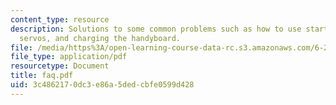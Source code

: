 ```yaml
---
content_type: resource
description: Solutions to some common problems such as how to use start machine, twitching
  servos, and charging the handyboard.
file: /media/https%3A/open-learning-course-data-rc.s3.amazonaws.com/6-270-autonomous-robot-design-competition-january-iap-2005/3c4862170dc3e86a5dedcbfe0599d428_faq.pdf
file_type: application/pdf
resourcetype: Document
title: faq.pdf
uid: 3c486217-0dc3-e86a-5ded-cbfe0599d428
---
```


